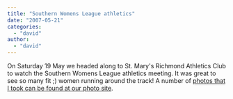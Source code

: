 ```yaml
---
title: "Southern Womens League athletics"
date: "2007-05-21"
categories: 
  - "david"
author:
  - "david"
---
```


On Saturday 19 May we headed along to St. Mary's Richmond Athletics Club to watch the Southern Womens League athletics meeting. It was great to see so many fit ;) women running around the track! A number of [photos that I took can be found at our photo site](http://davidrowe.co.uk/photos/72157600234241374/).
